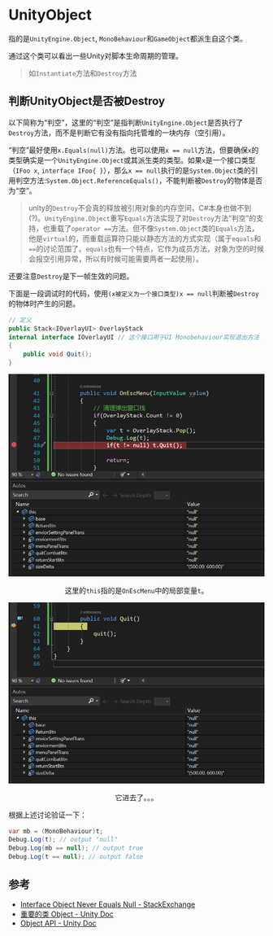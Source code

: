 # UnityObject

指的是`UnityEngine.Object`, `MonoBehaviour`和`GameObject`都派生自这个类。 

通过这个类可以看出一些Unity对脚本生命周期的管理。
> 如`Instantiate`方法和`Destroy`方法

## 判断UnityObject是否被Destroy

以下简称为“判空”，这里的“判空”是指判断`UnityEngine.Object`是否执行了`Destroy`方法，而不是判断它有没有指向托管堆的一块内存（空引用）。

“判空”最好使用`x.Equals(null)`方法。也可以使用`x == null`方法，但要确保`x`的类型确实是一个`UnityEngine.Object`或其派生类的类型。如果`x`是一个接口类型（`IFoo x`, `interface IFoo{ }`），那么`x == null`执行的是`System.Object`类的引用判空方法:`System.Object.ReferenceEquals()`，不能判断被`Destroy`的物体是否为“空”。
> unity的`Destroy`不会真的释放被引用对象的内存空间，C#本身也做不到(?)。`UnityEngine.Object`重写`Equals`方法实现了对`Destroy`方法“判空”的支持，也重载了`operator ==`方法。但不像`System.Object`类的`Equals`方法，他是`virtual`的，而重载运算符只能以静态方法的方式实现（属于`equals`和`==`的讨论范围了。`equals`也有一个特点，它作为成员方法，对象为空的时候会报空引用异常，所以有时候可能需要两者一起使用）。

还要注意`Destroy`是下一帧生效的问题。

下面是一段调试时的代码，使用`(x被定义为一个接口类型)x == null`判断被`Destroy`的物体时产生的问题。

```cs
// 定义
public Stack<IOverlayUI> OverlayStack
internal interface IOverlayUI // 这个接口用于UI Monobehaviour实现退出方法
{
    public void Quit();
}
```

<img src="../img/unity-null-1.png">
<center> 

这里的`this`指的是`OnEscMenu`中的局部变量`t`。 

</center>
<img src="../img/unity-null-2.png">
<center> 

它进去了。。。 

</center>

根据上述讨论验证一下：

``` cs
var mb = (MonoBehaviour)t;
Debug.Log(t); // output "null"
Debug.Log(mb == null); // output true
Debug.Log(t == null); // output false
```

## 参考

- [Interface Object Never Equals Null - StackExchange](https://gamedev.stackexchange.com/questions/128971/interface-object-never-equals-null)
- [重要的类 Object - Unity Doc](https://docs.unity3d.com/cn/current/Manual/class-Object.html)
- [Object API - Unity Doc](https://docs.unity3d.com/cn/current/ScriptReference/Object.html)